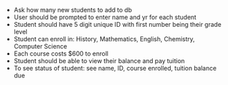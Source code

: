 - Ask how many new students to add to db
- User should be prompted to enter name and yr for each student
- Student should have 5 digit unique ID with first number being their grade level
- Student can enroll in: History, Mathematics, English, Chemistry, Computer Science
- Each course costs $600 to enroll
- Student should be able to view their balance and pay tuition
- To see status of student: see name, ID, course enrolled, tuition balance due
